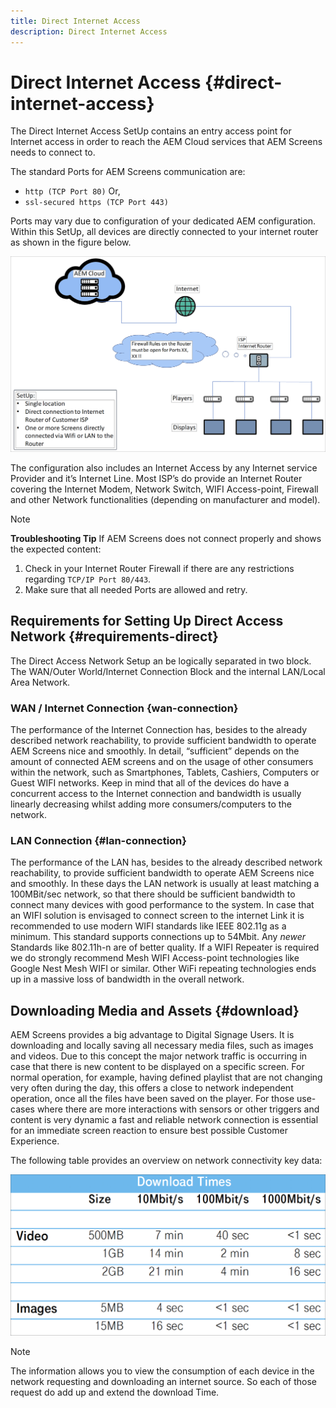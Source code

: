 ```yaml
---
title: Direct Internet Access
description: Direct Internet Access
---
```


# Direct Internet Access {#direct-internet-access}

The Direct Internet Access SetUp contains an entry access point for Internet access in order to reach the AEM Cloud services that AEM Screens needs to connect to. 

The standard Ports for AEM Screens communication are:
* `http (TCP Port 80)`
Or,
* `ssl-secured https (TCP Port 443)`

Ports may vary due to configuration of your dedicated AEM configuration. Within this SetUp, all devices are directly connected to your internet router as shown in the figure below.

![](/help/assets/direct-access-2.png)

The configuration also includes an Internet Access by any Internet service Provider and it’s Internet Line. Most ISP’s do provide an Internet Router covering the Internet Modem, Network Switch, WIFI Access-point, Firewall and other Network functionalities (depending on manufacturer and model).

>[!NOTE]
>**Troubleshooting Tip**
>If AEM Screens does not connect properly and shows the expected content:
>
>1. Check in your Internet Router Firewall if there are any restrictions regarding `TCP/IP Port 80/443`.
>1. Make sure that all needed Ports are allowed and retry.

## Requirements for Setting Up Direct Access Network {#requirements-direct}

The Direct Access Network Setup an be logically separated in two block. The WAN/Outer World/Internet Connection Block and the internal LAN/Local Area Network.

### WAN / Internet Connection {wan-connection}

The performance of the Internet Connection has, besides to the already described network reachability, to provide sufficient bandwidth to operate AEM Screens nice and smoothly. In detail, “sufficient” depends on the amount of connected AEM screens and on the usage of other consumers within the network, such as Smartphones, Tablets, Cashiers, Computers or Guest WIFI networks.
Keep in mind that all of the devices do have a concurrent access to the Internet connection and bandwidth is usually linearly decreasing whilst adding more consumers/computers to the network.

### LAN Connection {#lan-connection}

The performance of the LAN has, besides to the already described network reachability, to provide sufficient bandwidth to operate AEM Screens nice and smoothly. In these days the LAN network is usually at least matching a 100MBit/sec network, so that there should be sufficient bandwidth to connect many devices with good performance to the system.
In case that an WIFI solution is envisaged to connect screen to the internet Link it is recommended to use modern WIFI standards like IEEE 802.11g as a minimum. This standard supports connections up to 54Mbit. Any *newer* Standards like 802.11h-n are of better quality. If a WIFI Repeater is required we do strongly recommend Mesh WIFI Access-point technologies like Google Nest Mesh WIFI or similar.
Other WiFi repeating technologies ends up in a massive loss of bandwidth in the overall network.

## Downloading Media and Assets {#download}

AEM Screens provides a big advantage to Digital Signage Users. It is downloading and locally saving all necessary media files, such as images and videos. Due to this concept the major network traffic is occurring in case that there is new content to be displayed on a specific screen.
For normal operation, for example, having defined playlist that are not changing very often during the day, this offers a close to network independent operation, once all the files have been saved on the player.
For those use-cases where there are more interactions with sensors or other triggers and content is very dynamic a fast and reliable network connection is essential for an immediate screen reaction to ensure best possible Customer Experience.

The following table provides an overview on network connectivity key data:

![](/help/assets/direct-access-1.png)

>[!NOTE]
>The information allows you to view the consumption of each device in the network requesting and downloading an internet source. So each of those request do add up and extend the download Time.